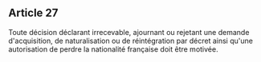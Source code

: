 Article 27
----
Toute décision déclarant irrecevable, ajournant ou rejetant une demande
d'acquisition, de naturalisation ou de réintégration par décret ainsi qu'une
autorisation de perdre la nationalité française doit être motivée.
